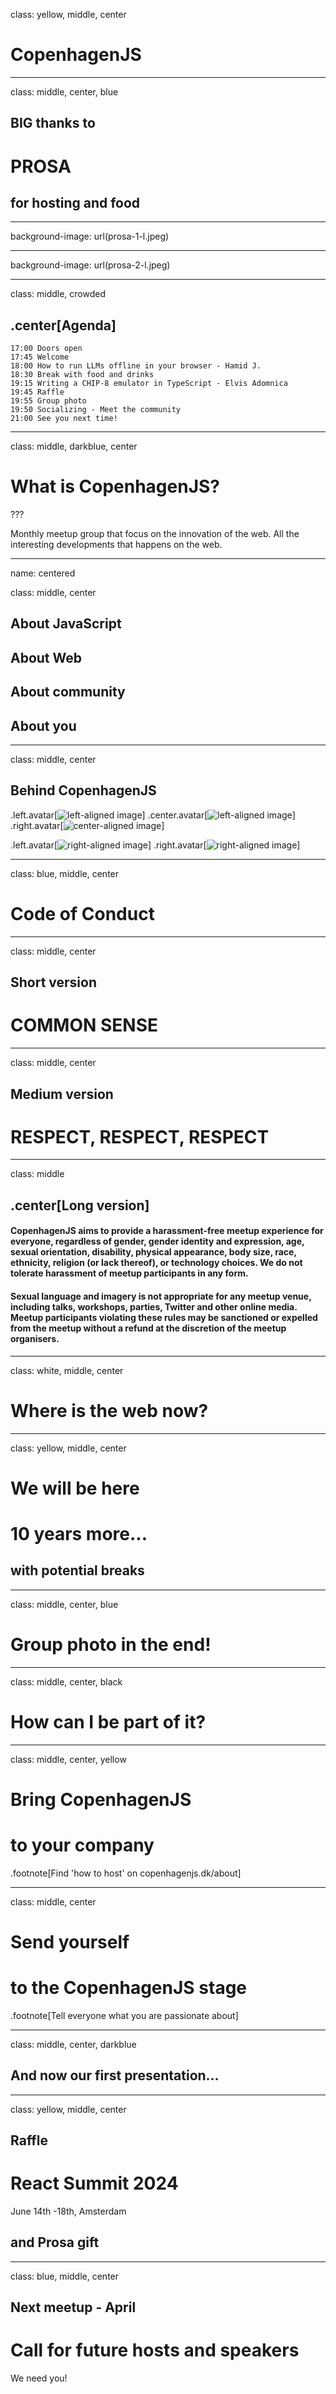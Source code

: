 class: yellow, middle, center

# CopenhagenJS

---

class: middle, center, blue

## BIG thanks to

# PROSA 

## for hosting and food

---

background-image: url(prosa-1-l.jpeg)

---

background-image: url(prosa-2-l.jpeg)

---

class: middle, crowded

## .center[Agenda]

```
17:00 Doors open
17:45 Welcome
18:00 How to run LLMs offline in your browser - Hamid J.
18:30 Break with food and drinks
19:15 Writing a CHIP-8 emulator in TypeScript - Elvis Adomnica
19:45 Raffle
19:55 Group photo
19:50 Socializing - Meet the community
21:00 See you next time!
```

---

class: middle, darkblue, center

# What is CopenhagenJS?

???

Monthly meetup group that focus on the innovation of the web. All the interesting
developments that happens on the web.

---

name: centered

class: middle, center

## About JavaScript

## About Web

## About community

## About you

---

class: middle, center

## Behind CopenhagenJS

.left.avatar[![left-aligned image](zoey.png)]
.center.avatar[![left-aligned image](jonathan.png)]
.right.avatar[![center-aligned image](svetlana.jpg)]

.left.avatar[![right-aligned image](john.jpg)]
.right.avatar[![right-aligned image](you.png)]

---

class: blue, middle, center

# Code of Conduct

---

class: middle, center

## Short version

# COMMON SENSE

---

class: middle, center

## Medium version

# RESPECT, RESPECT, RESPECT

---

class: middle

## .center[Long version]

#### CopenhagenJS aims to provide a harassment-free meetup experience for everyone, regardless of gender, gender identity and expression, age, sexual orientation, disability, physical appearance, body size, race, ethnicity, religion (or lack thereof), or technology choices. We do not tolerate harassment of meetup participants in any form.

#### Sexual language and imagery is not appropriate for any meetup venue, including talks, workshops, parties, Twitter and other online media. Meetup participants violating these rules may be sanctioned or expelled from the meetup without a refund at the discretion of the meetup organisers.

---

class: white, middle, center

# Where is the web now?

---

class: yellow, middle, center

# We will be here

# 10 years more...

## with potential breaks

---

class: middle, center, blue

# Group photo in the end!

---

class: middle, center, black

# How can I be part of it?

---

class: middle, center, yellow

# Bring CopenhagenJS

# to your company

.footnote[Find 'how to host' on copenhagenjs.dk/about]

---

class: middle, center

# Send yourself

# to the CopenhagenJS stage

.footnote[Tell everyone what you are passionate about]

---

class: middle, center, darkblue

## And now our first presentation...

---

class: yellow, middle, center

## Raffle

# React Summit 2024

June 14th -18th, Amsterdam

## and Prosa gift

---

class: blue, middle, center

## Next meetup - April

# Call for future hosts and speakers

We need you!
